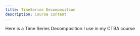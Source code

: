 ```yaml
---
title: TimeSeries Decomposition
description: Course Content
---
```


Here is a Time Series Decomposition I use in my CTBA course

